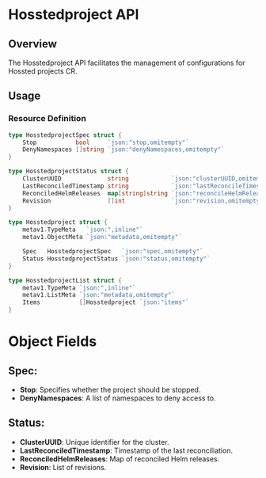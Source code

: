 # Hosstedproject API

## Overview

The Hosstedproject API facilitates the management of configurations for Hossted projects CR.

## Usage

### Resource Definition

```go
type HosstedprojectSpec struct {
    Stop           bool     `json:"stop,omitempty"`
    DenyNamespaces []string `json:"denyNamespaces,omitempty"`
}

type HosstedprojectStatus struct {
    ClusterUUID             string            `json:"clusterUUID,omitempty"`
    LastReconciledTimestamp string            `json:"lastReconcileTimestamp,omitempty"`
    ReconciledHelmReleases  map[string]string `json:"reconcileHelmReleases,omitempty"`
    Revision                []int             `json:"revision,omitempty"`
}

type Hosstedproject struct {
    metav1.TypeMeta   `json:",inline"`
    metav1.ObjectMeta `json:"metadata,omitempty"`

    Spec   HosstedprojectSpec   `json:"spec,omitempty"`
    Status HosstedprojectStatus `json:"status,omitempty"`
}

type HosstedprojectList struct {
    metav1.TypeMeta `json:",inline"`
    metav1.ListMeta `json:"metadata,omitempty"`
    Items           []Hosstedproject `json:"items"`
}
```

# Object Fields

## Spec:

- **Stop**: Specifies whether the project should be stopped.
- **DenyNamespaces**: A list of namespaces to deny access to.

## Status:

- **ClusterUUID**: Unique identifier for the cluster.
- **LastReconciledTimestamp**: Timestamp of the last reconciliation.
- **ReconciledHelmReleases**: Map of reconciled Helm releases.
- **Revision**: List of revisions.

